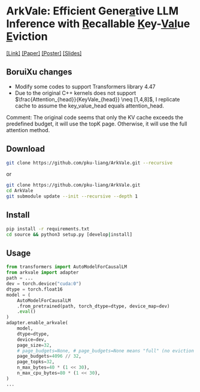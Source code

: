 # ArkVale: Efficient Gener<ins>a</ins>tive LLM Inference with <ins>R</ins>ecallable <ins>K</ins>ey-<ins>Val</ins>ue <ins>E</ins>viction 

[\[Link\]](https://neurips.cc/virtual/2024/poster/96635) [\[Paper\]](./media/arkvale-nips24-paper.pdf) [\[Poster\]](./media/arkvale-nips24-poster.pdf) [\[Slides\]](./media/arkvale-nips24-talk.pdf)


## BoruiXu changes

- Modify some codes to support Transformers library 4.47
- Due to the original C++ kernels does not support $\frac{Attention_{head}}{KeyVale_{head}} \neq [1,4,8]$, I replicate cache to assume the key_value_head equals attention_head.


Comment: The original code seems that only the KV cache exceeds the predefined budget, it will use the topK page. Otherwise, it will use the full attention method. 
## Download

```bash
git clone https://github.com/pku-liang/ArkVale.git --recursive 
```

or 

```bash
git clone https://github.com/pku-liang/ArkVale.git
cd ArkVale
git submodule update --init --recursive --depth 1 
```

## Install 

```bash
pip install -r requirements.txt
cd source && python3 setup.py [develop|install]
```

## Usage 

```python
from transformers import AutoModelForCausalLM
from arkvale import adapter
path = ...
dev = torch.device("cuda:0")
dtype = torch.float16
model = (
    AutoModelForCausalLM
    .from_pretrained(path, torch_dtype=dtype, device_map=dev)
    .eval()
)
adapter.enable_arkvale(
    model, 
    dtype=dtype, 
    device=dev, 
    page_size=32,
    # page_budgets=None, # page_budgets=None means "full" (no eviction & recall)
    page_budgets=4096 // 32,
    page_topks=32,
    n_max_bytes=40 * (1 << 30),
    n_max_cpu_bytes=80 * (1 << 30),
)
...
```
